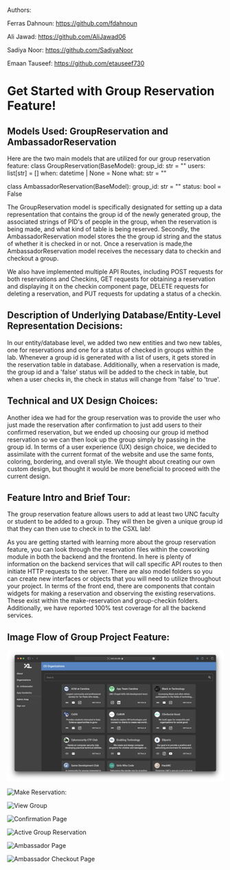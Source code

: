 Authors:

Ferras Dahnoun: https://github.com/fdahnoun

Ali Jawad: https://github.com/AliJawad06

Sadiya Noor: https://github.com/SadiyaNoor

Emaan Tauseef: https://github.com/etauseef730

# Get Started with Group Reservation Feature!

## Models Used: GroupReservation and AmbassadorReservation

Here are the two main models that are utilized for our group reservation feature:
class GroupReservation(BaseModel):
group_id: str = ""
users: list[str] = []
when: datetime | None = None
what: str = ""

class AmbassadorReservation(BaseModel):
group_id: str = ""
status: bool = False

The GroupReservation model is specifically designated for setting up a data representation that contains the group id of the newly generated group, the associated strings of PID's of people in the group, when the reservation is being made, and what kind of table is being reserved. Secondly, the AmbassadorReservation model stores the the group id string and the status of whether it is checked in or not. Once a reservation is made,the AmbassadorReservation model receives the necessary data to checkin and checkout a group.

We also have implemented multiple API Routes, including POST requests for both reservations and Checkins, GET requests for obtaining a reservation and displaying it on the checkin component page, DELETE requests for deleting a reservation, and PUT requests for updating a status of a checkin.

## Description of Underlying Database/Entity-Level Representation Decisions:

In our entity/database level, we added two new entities and two new tables, one for reservations and one for a status of checked in groups within the lab. Whenever a group id is generated with a list of users, it gets stored in the reservation table in database. Additionally, when a reservation is made, the group id and a 'false' status will be added to the check in table, but when a user checks in, the check in status will change from 'false' to 'true'.

## Technical and UX Design Choices:

Another idea we had for the group reservation was to provide the user who just made the reservation after confirmation to just add users to their confirmed reservation, but we ended up choosing our group id method reservation so we can then look up the group simply by passing in the group id. In terms of a user experience (UX) design choice, we decided to assimilate with the current format of the website and use the same fonts, coloring, bordering, and overall style. We thought about creating our own custom design, but thought it would be more beneficial to proceed with the current design.

## Feature Intro and Brief Tour:

The group reservation feature allows users to add at least two UNC faculty or student to be added to a group. They will then be given a unique group id that they can then use to check in to the CSXL lab!

As you are getting started with learning more about the group reservation feature, you can look through the reservation files within the coworking module in both the backend and the frontend. In here is plenty of information on the backend services that will call specific API routes to then initiate HTTP requests to the server. There are also model folders so you can create new interfaces or objects that you will need to utilize throughout your project. In terms of the front end, there are components that contain widgets for making a reservation and observing the existing reservations. These exist within the make-reservation and group-checkin folders. Additionally, we have reported 100% test coverage for all the backend services.

## Image Flow of Group Project Feature:

![Choose Reservation](https://github.com/unc-csxl/csxl.unc.edu/blob/main/docs/images/org-page.png)

![Make Reservation:](https://github.com/unc-csxl/csxl.unc.edu/blob/main/docs/images/enter_group.png)

![View Group](https://github.com/unc-csxl/csxl.unc.edu/blob/main/docs/images/added_group.png)

![Confirmation Page](https://github.com/unc-csxl/csxl.unc.edu/blob/main/docs/images/confirmation_page.png)

![Active Group Reservation](https://github.com/unc-csxl/csxl.unc.edu/blob/main/docs/images/active_group_reservation.png)

![Ambassador Page](https://github.com/unc-csxl/csxl.unc.edu/blob/main/docs/images/ambassador_page.png)

![Ambassador Checkout Page](https://github.com/unc-csxl/csxl.unc.edu/blob/main/docs/images/checkout_ambassador_page.png)
